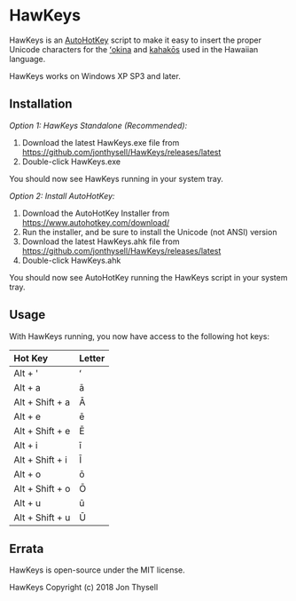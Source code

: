 # HawKeys #

HawKeys is an [AutoHotKey](https://autohotkey.com/) script to make it easy to insert the proper Unicode characters for the [ʻokina](http://www.olelo.hawaii.edu/olelo/puana/okina.php) and [kahakōs](http://www.olelo.hawaii.edu/olelo/puana/kahako.php) used in the Hawaiian language.

HawKeys works on Windows XP SP3 and later.

## Installation ##

*Option 1: HawKeys Standalone (Recommended):*

1. Download the latest HawKeys.exe file from https://github.com/jonthysell/HawKeys/releases/latest
2. Double-click HawKeys.exe

You should now see HawKeys running in your system tray.

*Option 2: Install AutoHotKey:*

1. Download the AutoHotKey Installer from https://www.autohotkey.com/download/
2. Run the installer, and be sure to install the Unicode (not ANSI) version
3. Download the latest HawKeys.ahk file from https://github.com/jonthysell/HawKeys/releases/latest
4. Double-click HawKeys.ahk 

You should now see AutoHotKey running the HawKeys script in your system tray.

## Usage ##

With HawKeys running, you now have access to the following hot keys:

| Hot Key         | Letter |
|:----------------|:-------|
| Alt + '         | ʻ      |
| Alt + a         | ā      |
| Alt + Shift + a | Ā      |
| Alt + e         | ē      |
| Alt + Shift + e | Ē      |
| Alt + i         | ī      |
| Alt + Shift + i | Ī      |
| Alt + o         | ō      |
| Alt + Shift + o | Ō      |
| Alt + u         | ū      |
| Alt + Shift + u | Ū      |

## Errata ##

HawKeys is open-source under the MIT license.

HawKeys Copyright (c) 2018 Jon Thysell
